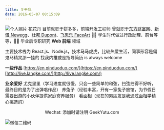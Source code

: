 ```yaml
---
title: 关于我
date: 2016-05-07 00:15:09
---
```


![个人照片](/images/about.jpg)
花花丹
目前就职于拼多多，前端开发工程师
曾就职于[东方财富网](https://about.eastmoney.com/)、[新蛋 Newegg](http://nesc.newegg.com.cn/)、[杜邦 Dupont](https://www.dupont.cn/about.html)、[飞思乐 FaceArt](https://weibo.com/faceart)
👩‍🎓 学生时代做过行政助理、前台等等，👩‍💻 毕业后专职研究 **Web 前端** 领域

主要技术栈为 React.js、Node.js，技术马马虎虎，比较热爱生活，同事形容是偏鬼马精灵那一挂的
找我内推或是指导简历 is always welcome

**一些作品**
[https://en.pinduoduo.com/](https://en.pinduoduo.com/)
[http://live.langke.com/](http://live.langke.com/)

**业余爱好**
尤克里里（学习进度就很慢，只会一些简单的和弦，扫弦扫得不好听，最终目的是为了出弹唱作品）
养兔子（经验丰富，开有一家兔子旅馆，为节假日需要出游的小伙伴提供家庭寄养服务）
看面相（现在的男朋友是我通过面相学精心挑选的）

<center>Wechat: 添加时请注明 GeekYutu.com</center>

![微信二维码](/images/wechat.jpg)
